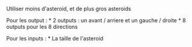 Utiliser moins d'asteroid, et de plus gros asteroids

Pour les output : 
	*    2 outputs :  un avant / arriere et un gauche / droite
	*    8 outputs pour les 8 directions

Pour les inputs :
	*    La taille de l'asteroid

